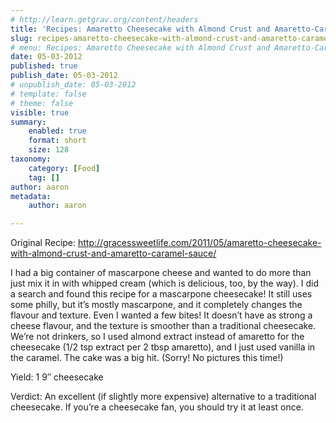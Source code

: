 ```yaml
---
# http://learn.getgrav.org/content/headers
title: 'Recipes: Amaretto Cheesecake with Almond Crust and Amaretto-Caramel Sauce'
slug: recipes-amaretto-cheesecake-with-almond-crust-and-amaretto-caramel-sauce
# menu: Recipes: Amaretto Cheesecake with Almond Crust and Amaretto-Caramel Sauce
date: 05-03-2012
published: true
publish_date: 05-03-2012
# unpublish_date: 05-03-2012
# template: false
# theme: false
visible: true
summary:
    enabled: true
    format: short
    size: 128
taxonomy:
    category: [Food]
    tag: []
author: aaron
metadata:
    author: aaron

---
```


Original Recipe: <http://gracessweetlife.com/2011/05/amaretto-cheesecake-with-almond-crust-and-amaretto-caramel-sauce/>

I had a big container of mascarpone cheese and wanted to do more than just mix it in with whipped cream (which is delicious, too, by the way). I did a search and found this recipe for a mascarpone cheesecake! It still uses some philly, but it’s mostly mascarpone, and it completely changes the flavour and texture. Even I wanted a few bites! It doesn’t have as strong a cheese flavour, and the texture is smoother than a traditional cheesecake. We’re not drinkers, so I used almond extract instead of amaretto for the cheesecake (1/2 tsp extract per 2 tbsp amaretto), and I just used vanilla in the caramel. The cake was a big hit. (Sorry! No pictures this time!)

Yield: 1 9&Prime; cheesecake

Verdict: An excellent (if slightly more expensive) alternative to a traditional cheesecake. If you’re a cheesecake fan, you should try it at least once.
